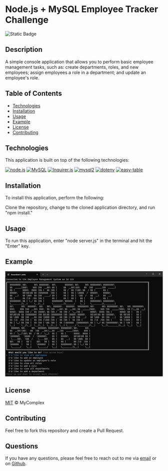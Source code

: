 
# Node.js + MySQL Employee Tracker Challenge

![Static Badge](https://img.shields.io/badge/license-MIT-green)

## Description

A simple console application that allows you to perform basic employee management tasks, such as: create departments, roles, and new employees; assign employees a role in a department; and update an employee's role.

## Table of Contents

- [Technologies](#technologies)
- [Installation](#installation)
- [Usage](#usage)
- [Example](#example)
- [License](#license)
- [Contributing](#contributing)

## Technologies

This application is built on top of the following technologies:

<a href="https://github.com/nodejs/node"><img src="https://opengraph.githubassets.com/87d4ede2-8523-4fca-9c80-52b0bd8c6e5b/nodejs/node" alt="node.js" style="width:25rem"></a> <a href="https://github.com/mysql/mysql-server"><img src="https://opengraph.githubassets.com/f5588c86-0ac8-42b1-b428-bdb3aa671892/mysql/mysql-server" alt="MySQL" style="width:25rem"></a>
<a href="https://github.com/SBoudrias/Inquirer.js"><img src="https://opengraph.githubassets.com/49a3f869-734c-4b95-ad72-16e6bb09366c/SBoudrias/inquirer.js" alt="Inquirer.js" style="width:25rem"></a> <a href="https://github.com/sidorares/node-mysql2"><img src="https://opengraph.githubassets.com/a54e4cec-73c7-4f64-8644-7de0000bc5ee/sidorares/node-mysql2" alt="mysql2" style="width:25rem"></a>
<a href="https://github.com/motdotla/dotenv"><img src="https://opengraph.githubassets.com/0cca3ffd-ef05-4b3c-afe0-43fd75a69d97/motdotla/dotenv" alt="dotenv" style="width:25rem"></a> <a href="https://github.com/eldargab/easy-table"><img src="https://opengraph.githubassets.com/b9847a7a-2a15-4070-9b2e-cdf78fa77672/eldargab/easy-table" alt="easy-table" style="width:25rem"></a>


## Installation

To install this application, perform the following:

Clone the repository, change to the cloned application directory, and run "npm install."

## Usage

To run this application, enter "node server.js" in the terminal and  hit the "Enter" key.

## Example

![example](./assets/img/example.gif)

## License

[MIT](./LICENSE) © MyComplex

## Contributing

Feel free to fork this repository and create a Pull Request.

## Questions

If you have any questions, please feel free to reach out to me via [email](mailto:jo_nez@hotmail.com) or on [Github](https://github.com/MyComplex/).
